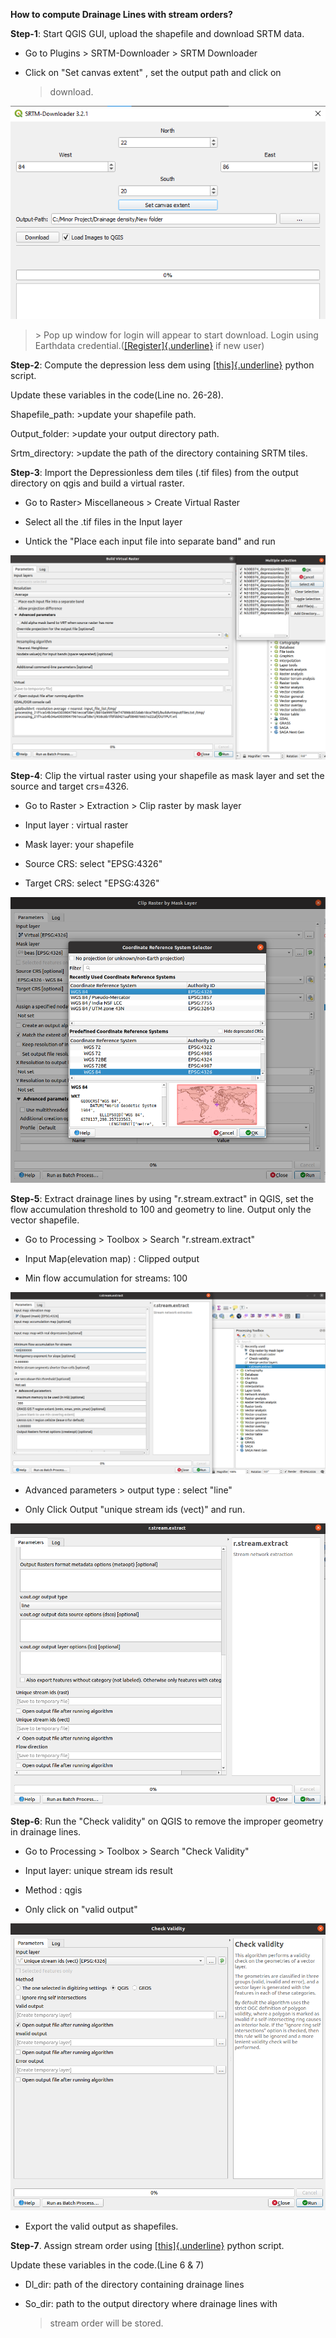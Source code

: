 **How to compute Drainage Lines with stream orders?**

**Step-1**: Start QGIS GUI, upload the shapefile and download SRTM data.

-   Go to Plugins \> SRTM-Downloader \> SRTM Downloader

-   Click on "Set canvas extent" , set the output path and click on
    > download.

![](./Screenshots/srtm-downloader.png)

> \> Pop up window for login will appear to start download. Login using
> Earthdata
> credential.([[Register]{.underline}](https://urs.earthdata.nasa.gov//users/new)
> if new user)

**Step-2**: Compute the depression less dem using
[[this]{.underline}](https://colab.research.google.com/drive/1VNlfbskYnkDxM4mRN6IXGvSxygj9QpXr?usp=sharing)
python script.

Update these variables in the code(Line no. 26-28).

Shapefile_path: \>update your shapefile path.

Output_folder: \>update your output directory path.

Srtm_directory: \>update the path of the directory containing SRTM
tiles.

**Step-3**: Import the Depressionless dem tiles (.tif files) from the
output directory on qgis and build a virtual raster.

-   Go to Raster\> Miscellaneous \> Create Virtual Raster

-   Select all the .tif files in the Input layer

-   Untick the "Place each input file into separate band" and run

![](./Screenshots/Build_Virtual_Raster.png)

**Step-4**: Clip the virtual raster using your shapefile as mask layer
and set the source and target crs=4326.

-   Go to Raster \> Extraction \> Clip raster by mask layer

-   Input layer : virtual raster

-   Mask layer: your shapefile

-   Source CRS: select "EPSG:4326"

-   Target CRS: select "EPSG:4326"

![](./Screenshots/Clip_raster_by_Mask_Layer.png)

**Step-5**: Extract drainage lines by using "r.stream.extract" in QGIS,
set the flow accumulation threshold to 100 and geometry to line. Output
only the vector shapefile.

-   Go to Processing \> Toolbox \> Search "r.stream.extract"

-   Input Map(elevation map) : Clipped output

-   Min flow accumulation for streams: 100

![](./Screenshots/r_stream_extract_1.png)

-   Advanced parameters \> output type : select "line"

-   Only Click Output "unique stream ids (vect)" and run.

![](./Screenshots/r_stream_extract_2.png)

**Step-6**: Run the "Check validity" on QGIS to remove the improper
geometry in drainage lines.

-   Go to Processing \> Toolbox \> Search "Check Validity"

-   Input layer: unique stream ids result

-   Method : qgis

-   Only click on "valid output"

![](./Screenshots/Check_validity.png)

-   Export the valid output as shapefiles.

**Step-7**. Assign stream order using
[[this]{.underline}](https://colab.research.google.com/drive/1OgUeJMww9lOYHDUGfu3FnCBJjkOTjQdH?usp=sharing)
python script.

Update these variables in the code.(Line 6 & 7)

-   Dl_dir: path of the directory containing drainage lines

-   So_dir: path to the output directory where drainage lines with
    > stream order will be stored.
